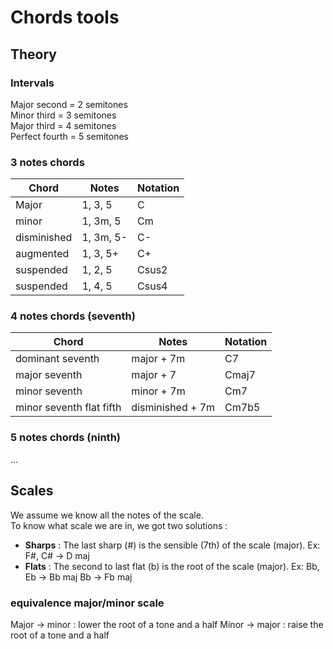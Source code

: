 # Chords tools

## Theory

### Intervals

Major second = 2 semitones  
Minor third = 3 semitones  
Major third = 4 semitones  
Perfect fourth = 5 semitones  

### 3 notes chords

| Chord | Notes | Notation |
|-------|-------|----------|
| Major | 1, 3, 5 | C |
| minor | 1, 3m, 5 | Cm |
| disminished | 1, 3m, 5- | C- |
| augmented | 1, 3, 5+ | C+ |
| suspended | 1, 2, 5 | Csus2 |
| suspended | 1, 4, 5 | Csus4 |

### 4 notes chords (seventh)

| Chord | Notes | Notation |
|-------|-------|----------|
| dominant seventh | major + 7m | C7 |
| major seventh | major + 7 | Cmaj7 |
| minor seventh | minor + 7m | Cm7 |
| minor seventh flat fifth | disminished + 7m | Cm7b5 |

### 5 notes chords (ninth)

...

## Scales

We assume we know all the notes of the scale.  
To know what scale we are in, we got two solutions :
* __Sharps__ : The last sharp (#) is the sensible (7th) of the scale (major). 
  Ex: F#, C# &#8594; D maj
* __Flats__ : The second to last flat (b) is the root of the scale (major).
  Ex: Bb, Eb &#8594; Bb maj
      Bb &#8594; Fb maj

### equivalence major/minor scale
Major &#8594; minor : lower the root of a tone and a half
Minor &#8594; major : raise the root of a tone and a half

